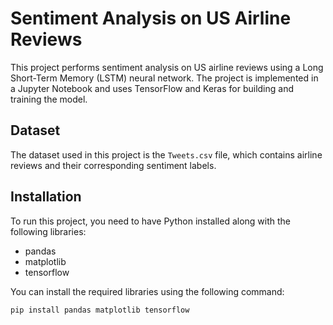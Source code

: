 # Sentiment Analysis on US Airline Reviews

This project performs sentiment analysis on US airline reviews using a Long Short-Term Memory (LSTM) neural network. The project is implemented in a Jupyter Notebook and uses TensorFlow and Keras for building and training the model.

## Dataset

The dataset used in this project is the `Tweets.csv` file, which contains airline reviews and their corresponding sentiment labels.

## Installation

To run this project, you need to have Python installed along with the following libraries:

- pandas
- matplotlib
- tensorflow

You can install the required libraries using the following command:

```sh
pip install pandas matplotlib tensorflow
